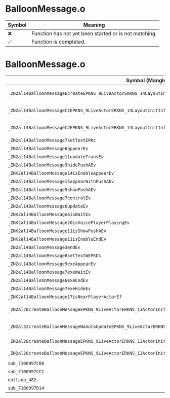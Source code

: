 # BalloonMessage.o
| Symbol | Meaning 
| ------------- | ------------- 
| :x: | Function has not yet been started or is not matching. 
| :white_check_mark: | Function is completed. 


# BalloonMessage.o
| Symbol (Mangled) | Symbol (Demangled) | Decompiled? |
| ------------- |  ------------- | ------------- |
| `_ZN2al14BalloonMessage6createEPKNS_9LiveActorERKNS_14LayoutInitInfoERKNS_23BalloonMessageInitParamEb` | `al::BalloonMessage::create(al::LiveActor const*,al::LayoutInitInfo const&,al::BalloonMessageInitParam const&,bool)` | :x: |
| `_ZN2al14BalloonMessageC1EPKNS_9LiveActorERKNS_14LayoutInitInfoERKNS_23BalloonMessageInitParamEb` | `al::BalloonMessage::BalloonMessage(al::LiveActor const*,al::LayoutInitInfo const&,al::BalloonMessageInitParam const&,bool)` | :x: |
| `_ZN2al14BalloonMessageC2EPKNS_9LiveActorERKNS_14LayoutInitInfoERKNS_23BalloonMessageInitParamEb` | `al::BalloonMessage::BalloonMessage(al::LiveActor const*,al::LayoutInitInfo const&,al::BalloonMessageInitParam const&,bool)` | :x: |
| `_ZN2al14BalloonMessage7setTextEPKc` | `al::BalloonMessage::setText(char const*)` | :x: |
| `_ZN2al14BalloonMessage6appearEv` | `al::BalloonMessage::appear(void)` | :x: |
| `_ZN2al14BalloonMessage11updateTransEv` | `al::BalloonMessage::updateTrans(void)` | :x: |
| `_ZN2al14BalloonMessage9hidePushAEv` | `al::BalloonMessage::hidePushA(void)` | :x: |
| `_ZNK2al14BalloonMessage14isEnableAppearEv` | `al::BalloonMessage::isEnableAppear(void)const` | :x: |
| `_ZN2al14BalloonMessage15appearWithPushAEv` | `al::BalloonMessage::appearWithPushA(void)` | :x: |
| `_ZN2al14BalloonMessage9showPushAEv` | `al::BalloonMessage::showPushA(void)` | :x: |
| `_ZN2al14BalloonMessage7controlEv` | `al::BalloonMessage::control(void)` | :x: |
| `_ZN2al14BalloonMessage6updateEv` | `al::BalloonMessage::update(void)` | :x: |
| `_ZNK2al14BalloonMessage6isWaitEv` | `al::BalloonMessage::isWait(void)const` | :x: |
| `_ZNK2al14BalloonMessage20isVoicePlayerPlayingEv` | `al::BalloonMessage::isVoicePlayerPlaying(void)const` | :x: |
| `_ZNK2al14BalloonMessage11isShowPushAEv` | `al::BalloonMessage::isShowPushA(void)const` | :x: |
| `_ZNK2al14BalloonMessage11isEnableEndEv` | `al::BalloonMessage::isEnableEnd(void)const` | :x: |
| `_ZN2al14BalloonMessage3endEv` | `al::BalloonMessage::end(void)` | :x: |
| `_ZN2al14BalloonMessage8setTextWEPKDs` | `al::BalloonMessage::setTextW(char16_t const*)` | :x: |
| `_ZN2al14BalloonMessage9exeAppearEv` | `al::BalloonMessage::exeAppear(void)` | :x: |
| `_ZN2al14BalloonMessage7exeWaitEv` | `al::BalloonMessage::exeWait(void)` | :x: |
| `_ZN2al14BalloonMessage6exeEndEv` | `al::BalloonMessage::exeEnd(void)` | :x: |
| `_ZN2al14BalloonMessage7exeHideEv` | `al::BalloonMessage::exeHide(void)` | :x: |
| `_ZNK2al14BalloonMessage17isNearPlayerActorEf` | `al::BalloonMessage::isNearPlayerActor(float)const` | :x: |
| `_ZN2al20createBalloonMessageEPKNS_9LiveActorERKNS_13ActorInitInfoERKNS_23BalloonMessageInitParamE` | `al::createBalloonMessage(al::LiveActor const*,al::ActorInitInfo const&,al::BalloonMessageInitParam const&)` | :x: |
| `_ZN2al32createBalloonMessageNoAutoUpdateEPKNS_9LiveActorERKNS_13ActorInitInfoERKNS_23BalloonMessageInitParamE` | `al::createBalloonMessageNoAutoUpdate(al::LiveActor const*,al::ActorInitInfo const&,al::BalloonMessageInitParam const&)` | :x: |
| `_ZN2al20createBalloonMessageEPKNS_9LiveActorERKNS_13ActorInitInfoE` | `al::createBalloonMessage(al::LiveActor const*,al::ActorInitInfo const&)` | :x: |
| `_ZN2al20createBalloonMessageEPKNS_9LiveActorERKNS_13ActorInitInfoEPKc` | `al::createBalloonMessage(al::LiveActor const*,al::ActorInitInfo const&,char const*)` | :x: |
| `sub_7100997C88` | `` | :x: |
| `sub_7100997CCC` | `` | :x: |
| `nullsub_482` | `` | :x: |
| `sub_7100997D14` | `` | :x: |
